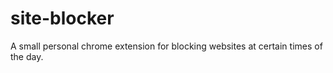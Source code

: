 # site-blocker

A small personal chrome extension for blocking websites at certain times of the day.
